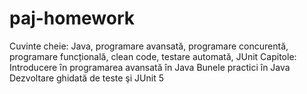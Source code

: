 # paj-homework

Cuvinte cheie: Java, programare avansată, programare concurentă, programare funcțională, clean code, testare automată, JUnit 
Capitole: 
Introducere ȋn programarea avansată în Java
Bunele practici în Java
Dezvoltare ghidată de teste şi JUnit 5
